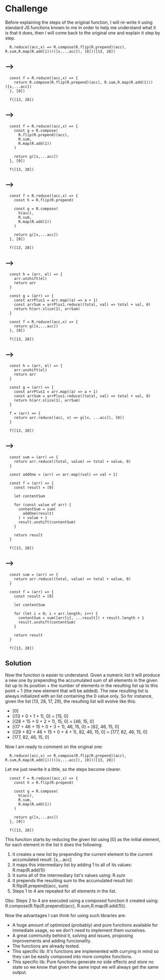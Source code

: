 # Challenge

Before explaining the steps of the original function, I will re-write it using standard JS functions known to me
in order to help me understand what it is that it does, then I will come back to the original one and explain it step by step.

```
  R.reduce((acc,x) => R.compose(R.flip(R.prepend)(acc), R.sum,R.map(R.add(1)))([x,...acc]), [0])([13, 28])
```

## -->

```
  const f = R.reduce((acc,x) => {
    return R.compose(R.flip(R.prepend)(acc), R.sum,R.map(R.add(1)))([x,...acc])
  }, [0])

  f([13, 28])
```

## -->

```
  const f = R.reduce((acc,x) => {
    const g = R.compose(
      R.flip(R.prepend)(acc),
      R.sum,
      R.map(R.add(1))
    )

    return g([x,...acc])
  }, [0])

  f([13, 28])
```

## -->

```
  const f = R.reduce((acc,x) => {
    const h = R.flip(R.prepend)

    const g = R.compose(
      h(acc),
      R.sum,
      R.map(R.add(1))
    )

    return g([x,...acc])
  }, [0])

  f([13, 28])
```

## -->

```
  const h = (arr, el) => {
    arr.unshift(el)
    return arr
  }

  const g = (arr) => {
    const arrPlus1 = arr.map((a) => a + 1)
    const arrSum = arrPlus1.reduce((total, val) => total + val, 0)
    return h(arr.slice(1), arrSum)
  }

  const f = R.reduce((acc,x) => {
    return g([x,...acc])
  }, [0])

  f([13, 28])
```

## -->

```
  const h = (arr, el) => {
    arr.unshift(el)
    return arr
  }

  const g = (arr) => {
    const arrPlus1 = arr.map((a) => a + 1)
    const arrSum = arrPlus1.reduce((total, val) => total + val, 0)
    return h(arr.slice(1), arrSum)
  }

  f = (arr) => {
    return arr.reduce((acc, x) => g([x, ...acc]), [0])
  }

  f([13, 28])
```

## -->

```
  const sum = (arr) => {
    return arr.reduce((total, value) => total + value, 0)
  }

  const addOne = (arr) => arr.map((val) => val + 1)

  const f = (arr) => {
    const result = [0]

    let contentSum

    for (const value of arr) {
      contentSum = sum(
        addOne(result)
      ) + value + 1
      result.unshift(contentSum)
    }

    return result
  }

  f([13, 28])
```

## -->

```
  const sum = (arr) => {
    return arr.reduce((total, value) => total + value, 0)
  }

  const f = (arr) => {
    const result = [0]

    let contentSum

    for (let i = 0; i < arr.length; i++) {
      contentSum = sum([arr[i], ...result]) + result.length + 1
      result.unshift(contentSum)
    }

    return result
  }

  f([13, 28])
```

## Solution

Now the function is easier to understand. Given a numeric list it will produce a new one by prepending the accumulated sum of all elements
in the given list up to its position + the number of elements in the resulting list up to this point + 1 (the new element that will be added). The new
resulting list is always initialized with an list containing the 0 value only. So for instance, given the list [13, 28, 17, 29], the resulting list
will evolve like this:

- [0]
- [(13 + 0 + 1 + 1), 0] = [15, 0]
- [(28 + 15 + 0 + 2 + 1), 15, 0] = [46, 15, 0]
- [(17 + 46 + 15 + 0 + 3 + 1), 46, 15, 0] = [82, 46, 15, 0]
- [(29 + 82 + 46 + 15 + 0 + 4 + 1), 82, 46, 15, 0] = [177, 82, 46, 15, 0]
- [177, 82, 46, 15, 0]

Now I am ready to comment on the original one:

```
  R.reduce((acc,x) => R.compose(R.flip(R.prepend)(acc), R.sum,R.map(R.add(1)))([x,...acc]), [0])([13, 28])
```

Let me just rewrite it a little, so the steps become clearer.

```
  const f = R.reduce((acc,x) => {
    const h = R.flip(R.prepend)

    const g = R.compose(
      h(acc),
      R.sum,
      R.map(R.add(1))
    )

    return g([x,...acc])
  }, [0])

  f([13, 28])
```

This function starts by reducing the given list using [0] as the initial element, for each element in the list it does the following:

1. It creates a new list by prepending the current element to the current accumulated result: [x,...acc]
2. It maps this intermediary list by adding 1 to all of its values: R.map(R.add(1))
3. It sums all of the intermediary list's values using: R.sum
4. It prepends the resulting sum to the accumulated result list: R.flip(R.prepend)(acc, sum)
5. Steps 1 to 4 are repeated for all elements in the list.

Obs: Steps 2 to 4 are executed using a composed function it created using: R.compose(R.flip(R.prepend)(acc), R.sum,R.map(R.add(1))).

Now the advantages I can think for using such libraries are:

- A huge amount of optimized (probably) and pure functions available for immediate usage, so we don't need to implement them ourselves.
- A great community behind it, solving and issues, proposing improvements and adding funcionality.
- The functions are already tested.
- This specific lib: It's functions are implemented with currying in mind so they can be easily composed into more complex functions.
- This specific lib: Pure functions generate no side effects and store no state so we know that given the same input we will always get the same output.
